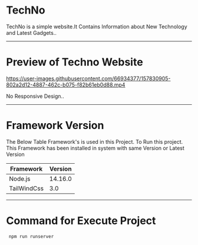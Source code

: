 # TechNo

TechNo is a simple website.It Contains Information about New Technology and Latest Gadgets..

---

# Preview of Techno Website

https://user-images.githubusercontent.com/66934377/157830905-802a2d12-4887-462c-b075-f82b61eb0d88.mp4

No Responsive Design..

---

# Framework Version

The Below Table Framework's is used in this Project. To Run this project. This Framework has been installed in system with same Version or Latest Version

| Framework | Version |
| ------------- | ------------- |
| Node.js  | 14.16.0  |
| TailWindCss  | 3.0  |

---

# Command for Execute Project

```bash
 npm run runserver
```





